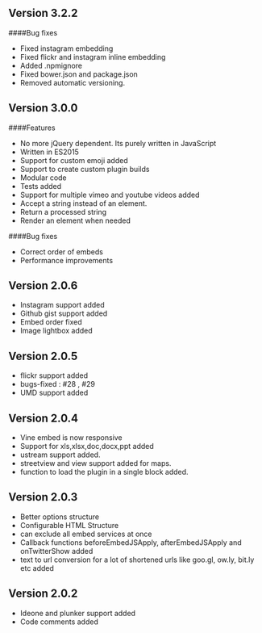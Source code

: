 Version 3.2.2
-------------
####Bug fixes
* Fixed instagram embedding
* Fixed flickr and instagram inline embedding
* Added .npmignore
* Fixed bower.json and package.json
* Removed automatic versioning.

Version 3.0.0
-------------
####Features
* No more jQuery dependent. Its purely written in JavaScript
* Written in ES2015
* Support for custom emoji added
* Support to create custom plugin builds
* Modular code
* Tests added
* Support for multiple vimeo and youtube videos added
* Accept a string instead of an element.
* Return a processed string
* Render an element when needed

####Bug fixes
* Correct order of embeds
* Performance improvements

Version 2.0.6
-------------
* Instagram support added
* Github gist support added
* Embed order fixed
* Image lightbox added

Version 2.0.5
-------------
* flickr support added
* bugs-fixed : #28 , #29
* UMD support added

Version 2.0.4
-------------

* Vine embed is now responsive
* Support for xls,xlsx,doc,docx,ppt added
* ustream support added.
* streetview and view support added for maps.
* function to load the plugin in a single block added.

Version 2.0.3
-------------
* Better options structure
* Configurable HTML Structure
* can exclude all embed services at once
* Callback functions beforeEmbedJSApply, afterEmbedJSApply and onTwitterShow added
* text to url conversion for a lot of shortened urls like goo.gl, ow.ly, bit.ly etc added

Version 2.0.2
-------------
* Ideone and plunker support added
* Code comments added
